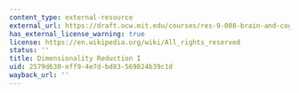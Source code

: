 ```yaml
---
content_type: external-resource
external_url: https://draft.ocw.mit.edu/courses/res-9-008-brain-and-cognitive-sciences-computational-tutorials/pages/6-dimensionality-reduction-i/
has_external_license_warning: true
license: https://en.wikipedia.org/wiki/All_rights_reserved
status: ''
title: Dimensionality Reduction I
uid: 2579d630-eff9-4e7d-bd83-569824b39c1d
wayback_url: ''
---
```

